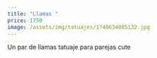 ```yaml
---
title: "Llamas "
price: 1750
image: /assets/img/tatuajes/1740634085132.jpg
---
```

Un par de llamas tatuaje para parejas cute